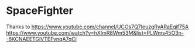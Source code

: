 # SpaceFighter

Thanks to https://www.youtube.com/channel/UCOs7Q7IeuzgRyARaEqif75A
https://www.youtube.com/watch?v=hXImR8Wm53M&list=PLWms45O3n--6KCNAEETGiVTEFvnqA7qCi

